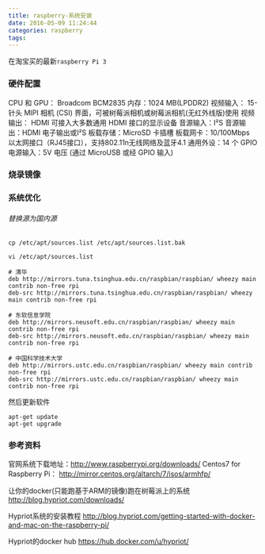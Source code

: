 ```yaml
---
title: raspberry-系统安装
date: 2016-05-09 11:24:44
categories: raspberry
tags:
---
```


在淘宝买的最新`raspberry Pi 3`

### 硬件配置

CPU 和 GPU： Broadcom BCM2835
内存：1024 MB(LPDDR2)
视频输入： 15-针头 MIPI 相机 (CSI) 界面，可被树莓派相机或树莓派相机(无红外线版)使用
视频输出： HDMI 可接入大多数通用 HDMI 接口的显示设备
音源输入：I²S
音源输出：HDMI 电子输出或I²S
板载存储：MicroSD 卡插槽
板载网卡：10/100Mbps 以太网接口（RJ45接口），支持802.11n无线网络及蓝牙4.1
通用外设：14 个 GPIO
电源输入：5V 电压 (通过 MicroUSB 或经 GPIO 输入)

### 烧录镜像

<!--more-->


### 系统优化

###### 替换源为国内源
```
cp /etc/apt/sources.list /etc/apt/sources.list.bak

vi /etc/apt/sources.list
```

```
# 清华
deb http://mirrors.tuna.tsinghua.edu.cn/raspbian/raspbian/ wheezy main contrib non-free rpi
deb-src http://mirrors.tuna.tsinghua.edu.cn/raspbian/raspbian/ wheezy main contrib non-free rpi

# 东软信息学院
deb http://mirrors.neusoft.edu.cn/raspbian/raspbian/ wheezy main contrib non-free rpi
deb-src http://mirrors.neusoft.edu.cn/raspbian/raspbian/ wheezy main contrib non-free rpi

# 中国科学技术大学
deb http://mirrors.ustc.edu.cn/raspbian/raspbian/ wheezy main contrib non-free rpi
deb-src http://mirrors.ustc.edu.cn/raspbian/raspbian/ wheezy main contrib non-free rpi

```

然后更新软件
```
apt-get update
apt-get upgrade
```


### 参考资料
官网系统下载地址：http://www.raspberrypi.org/downloads/
Centos7 for Raspberry Pi：
http://mirror.centos.org/altarch/7/isos/armhfp/

让你的docker(只能跑基于ARM的镜像)跑在树莓派上的系统
http://blog.hypriot.com/downloads/

Hypriot系统的安装教程
http://blog.hypriot.com/getting-started-with-docker-and-mac-on-the-raspberry-pi/

Hypriot的docker hub
https://hub.docker.com/u/hypriot/
